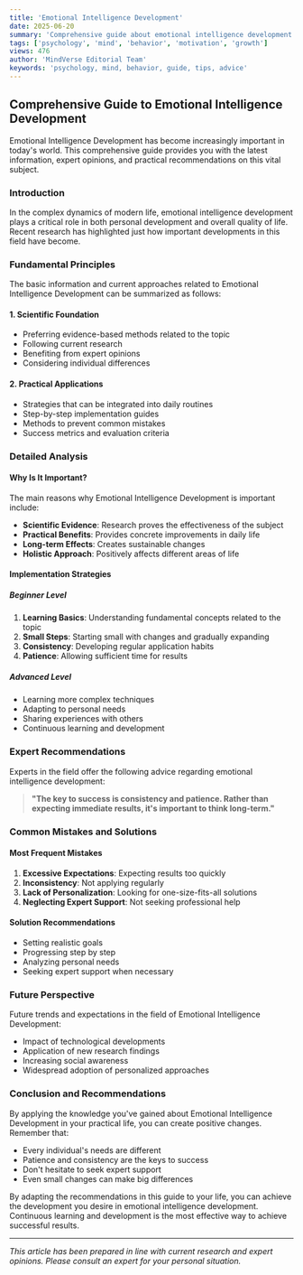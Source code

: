 ```yaml
---
title: 'Emotional Intelligence Development'
date: 2025-06-20
summary: 'Comprehensive guide about emotional intelligence development with expert insights and practical advice.'
tags: ['psychology', 'mind', 'behavior', 'motivation', 'growth']
views: 476
author: 'MindVerse Editorial Team'
keywords: 'psychology, mind, behavior, guide, tips, advice'
---
```


## Comprehensive Guide to Emotional Intelligence Development

Emotional Intelligence Development has become increasingly important in today's world. This comprehensive guide provides you with the latest information, expert opinions, and practical recommendations on this vital subject.

### Introduction

In the complex dynamics of modern life, emotional intelligence development plays a critical role in both personal development and overall quality of life. Recent research has highlighted just how important developments in this field have become.

### Fundamental Principles

The basic information and current approaches related to Emotional Intelligence Development can be summarized as follows:

#### 1. Scientific Foundation
- Preferring evidence-based methods related to the topic
- Following current research
- Benefiting from expert opinions
- Considering individual differences

#### 2. Practical Applications
- Strategies that can be integrated into daily routines
- Step-by-step implementation guides
- Methods to prevent common mistakes
- Success metrics and evaluation criteria

### Detailed Analysis

#### Why Is It Important?
The main reasons why Emotional Intelligence Development is important include:

- **Scientific Evidence**: Research proves the effectiveness of the subject
- **Practical Benefits**: Provides concrete improvements in daily life
- **Long-term Effects**: Creates sustainable changes
- **Holistic Approach**: Positively affects different areas of life

#### Implementation Strategies

##### Beginner Level
1. **Learning Basics**: Understanding fundamental concepts related to the topic
2. **Small Steps**: Starting small with changes and gradually expanding
3. **Consistency**: Developing regular application habits
4. **Patience**: Allowing sufficient time for results

##### Advanced Level
- Learning more complex techniques
- Adapting to personal needs
- Sharing experiences with others
- Continuous learning and development

### Expert Recommendations

Experts in the field offer the following advice regarding emotional intelligence development:

> **"The key to success is consistency and patience. Rather than expecting immediate results, it's important to think long-term."**

### Common Mistakes and Solutions

#### Most Frequent Mistakes
1. **Excessive Expectations**: Expecting results too quickly
2. **Inconsistency**: Not applying regularly
3. **Lack of Personalization**: Looking for one-size-fits-all solutions
4. **Neglecting Expert Support**: Not seeking professional help

#### Solution Recommendations
- Setting realistic goals
- Progressing step by step
- Analyzing personal needs
- Seeking expert support when necessary

### Future Perspective

Future trends and expectations in the field of Emotional Intelligence Development:

- Impact of technological developments
- Application of new research findings
- Increasing social awareness
- Widespread adoption of personalized approaches

### Conclusion and Recommendations

By applying the knowledge you've gained about Emotional Intelligence Development in your practical life, you can create positive changes. Remember that:

- Every individual's needs are different
- Patience and consistency are the keys to success
- Don't hesitate to seek expert support
- Even small changes can make big differences

By adapting the recommendations in this guide to your life, you can achieve the development you desire in emotional intelligence development. Continuous learning and development is the most effective way to achieve successful results.

---

*This article has been prepared in line with current research and expert opinions. Please consult an expert for your personal situation.*
